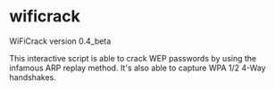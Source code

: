 # wificrack

WiFiCrack version 0.4_beta

This interactive script is able to crack WEP passwords by using the infamous ARP replay method.
It's also able to capture WPA 1/2 4-Way handshakes.